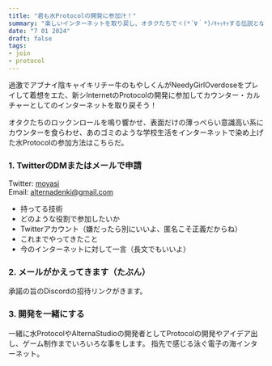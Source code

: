 ```yaml
---
title: "君も水Protocolの開発に参加汁！"
summary: "楽しいインターネットを取り戻し、オタクたちでヾ(*´∀｀*)ﾉｷｬｯｷｬする伝説となろう。"
date: "7 01 2024"
draft: false
tags:
- join
- protocol
---
```


過激でアブナイ陰キャイキリチー牛のもやしくんがNeedyGirlOverdoseをプレイして着想をエた、新シInternetのProtocolの開発に参加してカウンター・カルチャーとしてのインターネットを取り戻そう！

オタクたちのロックンロールを鳴り響かせ、表面だけの薄っぺらい意識高い系にカウンターを食らわせ、あのゴミのような学校生活をインターネットで染め上げた水Protocolの参加方法はこちらだ。

### 1. TwitterのDMまたはメールで申請

<div class="col-span-1 flex items-center gap-1">
  <span class="whitespace-nowrap truncate">
    Twitter:
  </span>
<span class="col-span-3 truncate">
  <a href="[mailto:alternadenki@gmail.com](https://x.com/OpenKitchen_nil)" target="_blank"
    class="w-fit col-span-3 group flex gap-1 items-center underline decoration-[.5px] decoration-black/25 dark:decoration-white/50 hover:decoration-black dark:hover:decoration-white text-black dark:text-white underline-offset-2 blend"
  >
    <span class="text-black/75 dark:text-white/75 group-hover:text-black group-hover:dark:text-white blend">
      moyasi    
    </span>
  </a>
</span>
</div>

<div class="col-span-1 flex items-center gap-1">
  <span class="whitespace-nowrap truncate">
    Email:
  </span>
<span class="col-span-3 truncate">
  <a href="mailto:alternadenki@gmail.com" target="_blank"
    class="w-fit col-span-3 group flex gap-1 items-center underline decoration-[.5px] decoration-black/25 dark:decoration-white/50 hover:decoration-black dark:hover:decoration-white text-black dark:text-white underline-offset-2 blend"
  >
    <span class="text-black/75 dark:text-white/75 group-hover:text-black group-hover:dark:text-white blend">
      alternadenki@gmail.com
    </span>
  </a>
</span>
</div>

- 持ってる技術
- どのような役割で参加したいか
- Twitterアカウント（嫌だったら別にいいよ、匿名こそ正義だからね）
- これまでやってきたこと
- 今のインターネットに対して一言（長文でもいいよ）

### 2. メールがかえってきます（たぶん）
承諾の旨のDiscordの招待リンクがきます。

### 3. 開発を一緒にする
一緒に水ProtocolやAlternaStudioの開発者としてProtocolの開発やアイデア出し、ゲーム制作までいろいろな事をします。
指先で感じる泳ぐ電子の海インターネット。